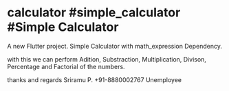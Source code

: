# calculator #simple_calculator #Simple Calculator

A new Flutter project.
Simple Calculator with math_expression Dependency.

with this we can perform Adition, Substraction, Multiplication, Divison, Percentage and Factorial of the numbers.

thanks and regards
Sriramu P.
+91-8880002767
Unemployee
